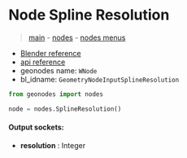 # Node Spline Resolution

> [main](../structure.md) - [nodes](nodes.md) - [nodes menus](nodes_menus.md)

- [Blender reference](https://docs.blender.org/manual/en/latest/modeling/geometry_nodes/curve/spline_resolution.html)
- [api reference](https://docs.blender.org/api/current/bpy.types.GeometryNodeInputSplineResolution.html)
- geonodes name: `WNode`
- bl_idname: `GeometryNodeInputSplineResolution`

```python
from geonodes import nodes

node = nodes.SplineResolution()
```

#### Output sockets:

- **resolution** : Integer

